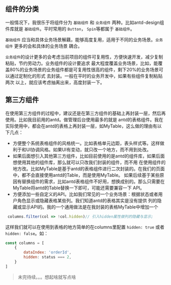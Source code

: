 ## 组件的分类

一般情况下，我很乐于将组件分为 `基础组件` 和 `业务组件` 两种。比如antd-design组件库就是 `基础组件`。平时常用的 `Button`，
`Spin`等都属于 `基础组件`。


`基础组件` 应当和具体业务场景解藕，能够高度复用，适用于不同的业务场景。`业务组件` 更多的会和具体的业务场景
耦合。


`业务组件`的设计更多的会考虑当前项目的组件可复用性，方便快速开发，减少复制粘贴，节约劳动力。业务组件的设计要追求
最大程度覆盖业务场景，比如，能覆盖80%的业务场景的业务组件都是可复用性很高的组件，剩下20%的业务场景可以通过定制化的形式
去封装。一般在平时的业务开发中，如果有些组件复制粘贴两次
以上，就应该考虑抽离出来，高度封装一下。

## 第三方组件

在使用第三方组件的过程中，建议还是在第三方组件的基础上再封装一层，然后再使用。比如我目前用的antd。做管理后台使用最多的就是
antd的表格组件。我在实际使用中，都会在antd的表格上再封装一层，如MyTable，这么做的理由有以下几点：

- 方便整个系统表格组件的风格统一。比如表格单元边距，表头样式等。这样做利于和UI协调风格。如果UI有变动，就只改一个地方，而不用到处改。
- 如果后面想引入其他第三方组件，比如目前使用的是antd的组件库，如果后面想使用其他的组件库，那么就可以只改我们封装的组件，而不用
  在使用组件的地方改。比如MyTable是基于antd的表格组件进行二次封装的。在我们的页面中，都不会直接使用antd的Table，而是使用MyTable。
  如果后续基于某些原因有替换组件的需求，比如antd表格组件不好用，想换成别的。那么只需要在MyTable将antd的Table替换一下即可，可能还需要兼容一下
  API。
- 方便添加一些自定义的API。比如我们常见的一个业务场景：根据状态或者用户角色显示或隐藏表格某些列。我们知道antd的表格其实是没有提供
列的隐藏或显示API的。我的一个通用做法是在我封装的表格MyTable中增加一个
```jsx
 columns.filter(col => !col.hidden)// 引入hidden属性做列的隐藏与显示;
```
这样我们就可以在使用到表格的地方简单的在columns里配置 `hidden: true` 或者 `hidden: false`。如：
```jsx 
const columns = [
    {
        dataIndex: 'orderId',
        hidden: status === 2,
    }
]

```



>未完待续。。。想起啥就写点啥
